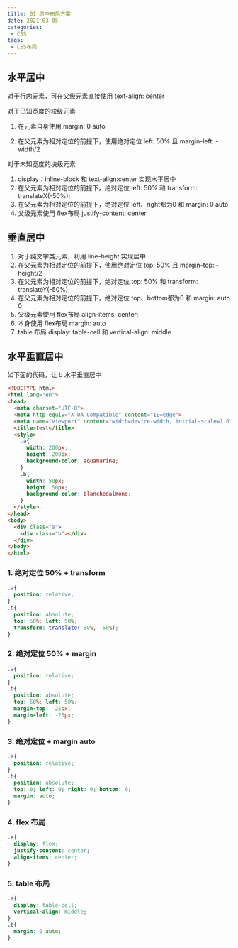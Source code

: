 ```yaml
---
title: 01 居中布局方案
date: 2021-03-05
categories:
 - CSS
tags:
 - CSS布局
---
```




## 水平居中

对于行内元素，可在父级元素直接使用 text-align: center

对于已知宽度的块级元素

1. 在元素自身使用 margin: 0 auto

2. 在父元素为相对定位的前提下，使用绝对定位 left: 50% 且 margin-left: -width/2

对于未知宽度的块级元素

1. display：inline-block 和 text-align:center 实现水平居中
2. 在父元素为相对定位的前提下，绝对定位 left: 50% 和 transform: translateX(-50%);
3. 在父元素为相对定位的前提下，绝对定位 left、right都为0 和 margin: 0 auto
4. 父级元素使用 flex布局 justify-content: center



## 垂直居中

1. 对于纯文字类元素，利用 line-height 实现居中
2. 在父元素为相对定位的前提下，使用绝对定位 top: 50% 且 margin-top: -height/2
3. 在父元素为相对定位的前提下，绝对定位 top: 50% 和 transform: translateY(-50%);
4. 在父元素为相对定位的前提下，绝对定位 top、bottom都为0 和 margin: auto 0
5. 父级元素使用 flex布局 align-items: center;
6. 本身使用 flex布局 margin: auto
7. table 布局 display: table-cell 和 vertical-align: middle



## 水平垂直居中

如下面的代码，让 b 水平垂直居中

```html
<!DOCTYPE html>
<html lang="en">
<head>
  <meta charset="UTF-8">
  <meta http-equiv="X-UA-Compatible" content="IE=edge">
  <meta name="viewport" content="width=device-width, initial-scale=1.0">
  <title>test</title>
  <style>
    .a{
      width: 200px;
      height: 200px;
      background-color: aquamarine;
    }
    .b{
      width: 50px;
      height: 50px;
      background-color: blanchedalmond;
    }
  </style>
</head>
<body>
  <div class="a">
    <div class="b"></div>
  </div>
</body>
</html>
```

### 1. 绝对定位 50% + transform

```css
.a{
  position: relative;
}
.b{
  position: absolute;
  top: 50%; left: 50%;
  transform: translate(-50%, -50%);
}
```

### 2. 绝对定位 50% + margin

```css
.a{
  position: relative;
}
.b{
  position: absolute;
  top: 50%; left: 50%;
  margin-top: -25px;
  margin-left: -25px;
}
```

### 3. 绝对定位 + margin auto

```css
.a{
  position: relative;
}
.b{
  position: absolute;
  top: 0; left: 0; right: 0; bottom: 0;
  margin: auto;
}
```

### 4. flex 布局

```css
.a{
  display: flex;
  justify-content: center;
  align-items: center;
}
```

### 5. table 布局

```css
.a{
  display: table-cell;
  vertical-align: middle;
}
.b{
  margin: 0 auto;
}
```

